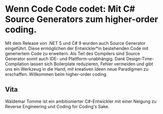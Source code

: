 # Wenn Code Code codet: Mit C# Source Generators zum higher-order coding.
Mit dem Release von .NET 5 und C# 9 wurden auch Source Generator eingeführt. Diese ermöglichen der Entwickler*in bestehenden Code mit generiertem Code zu erweitern. Als Teil des Compilers sind Source Generator somit auch IDE- und Plattform-unabhängig. Dank Design-Time-Compilation lassen sich Boilerplate reduzieren, Fehler vermeiden und gibt uns ein Werkzeug in die Hand, mit kreativen Ideen neue Paradigmen zu erschaffen. Willkommen beim higher-order coding.

## Vita
Waldemar Tomme ist ein ambitionierter C#-Entwickler mit einer Neigung zu Reverse Engineering und Coding for Coding's Sake.
